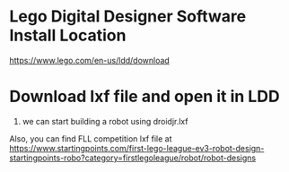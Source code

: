 # Lego Digital Designer Software Install Location
https://www.lego.com/en-us/ldd/download


# Download lxf file and open it in LDD
1. we can start building a robot using droidjr.lxf

Also, you can find FLL competition lxf file at 
https://www.startingpoints.com/first-lego-league-ev3-robot-design-startingpoints-robo?category=firstlegoleague/robot/robot-designs

